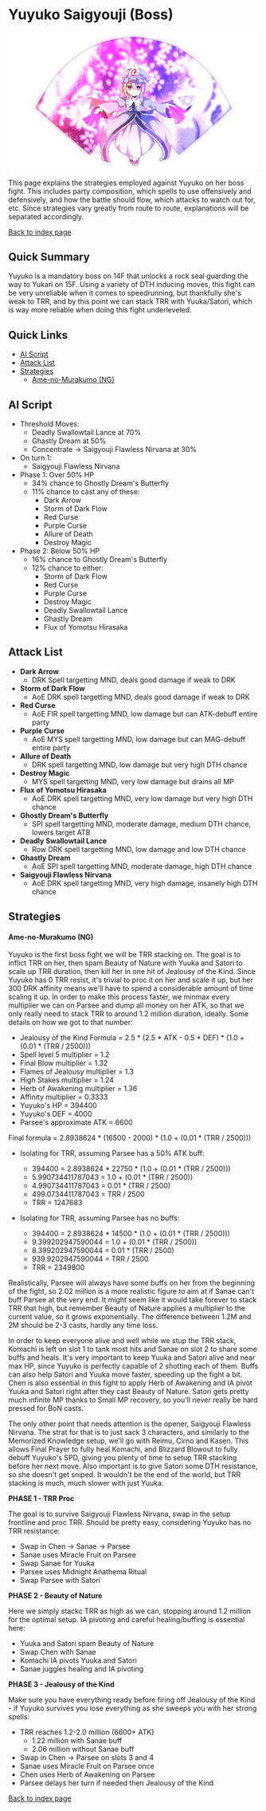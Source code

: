 # Yuyuko Saigyouji (Boss)

![](img/yuyuko.png)

This page explains the strategies employed against Yuyuko on her boss fight. This includes party composition, which spells to use offensively and defensively, and how the battle should flow, which attacks to watch out for, etc. Since strategies vary greatly from route to route, explanations will be separated accordingly.

[Back to index page](../index.md)

## Quick Summary

Yuyuko is a mandatory boss on 14F that unlocks a rock seal guarding the way to Yukari on 15F. Using a variety of DTH inducing moves, this fight can be very unreliable when it comes to speedrunning, but thankfully she's weak to TRR, and by this point we can stack TRR with Yuuka/Satori, which is way more reliable when doing this fight underleveled.

## Quick Links
* [AI Script](#script)
* [Attack List](#attacks)
* [Strategies](#strats)
	* [Ame-no-Murakumo (NG)](#ng-murakumo)

## <a id="script"></a>AI Script

* Threshold Moves:
	* Deadly Swallowtail Lance at 70%
	* Ghastly Dream at 50%
	* Concentrate -> Saigyouji Flawless Nirvana at 30%
* On turn 1:
	* Saigyouji Flawless Nirvana
* Phase 1: Over 50% HP
	* 34% chance to Ghostly Dream's Butterfly
	* 11% chance to cast any of these:
		* Dark Arrow
		* Storm of Dark Flow
		* Red Curse
		* Purple Curse
		* Allure of Death
		* Destroy Magic
* Phase 2: Below 50% HP
	* 16% chance to Ghostly Dream's Butterfly
	* 12% chance to either:
		* Storm of Dark Flow
		* Red Curse
		* Purple Curse
		* Destroy Magic
		* Deadly Swallowtail Lance
		* Ghastly Dream
		* Flux of Yomotsu Hirasaka

## <a id="attacks"></a>Attack List

* **Dark Arrow**
	* DRK Spell targetting MND, deals good damage if weak to DRK
* **Storm of Dark Flow**
	* AoE DRK spell targetting MND, deals good damage if weak to DRK
* **Red Curse**
	* AoE FIR spell targetting MND, low damage but can ATK-debuff entire party
* **Purple Curse**
	* AoE MYS spell targetting MND, low damage but can MAG-debuff entire party
* **Allure of Death**
	* DRK spell targetting MND, low damage but very high DTH chance
* **Destroy Magic**
	* MYS spell targetting MND, very low damage but drains all MP
* **Flux of Yomotsu Hirasaka**
	* AoE DRK spell targetting MND, very low damage but very high DTH chance
* **Ghostly Dream's Butterfly**
	* SPI spell targetting MND, moderate damage, medium DTH chance, lowers target ATB
* **Deadly Swallowtail Lance**
	* Row DRK spell targetting MND, low damage and low DTH chance
* **Ghastly Dream**
	* AoE SPI spell targetting MND, moderate damage, high DTH chance
* **Saigyouji Flawless Nirvana**
	* AoE DRK spell targetting MND, very high damage, insanely high DTH chance

## <a id="strats"></a>Strategies

#### <a id="ng-murakumo"></a>Ame-no-Murakumo (NG)

Yuyuko is the first boss fight we will be TRR stacking on. The goal is to inflict TRR on her, then spam Beauty of Nature with Yuuka and Satori to scale up TRR duration, then kill her in one hit of Jealousy of the Kind. Since Yuyuko has 0 TRR resist, it's trivial to proc it on her and scale it up, but her 300 DRK affinity means we'll have to spend a considerable amount of time scaling it up. In order to make this process faster, we minmax every multiplier we can on Parsee and dump all money on her ATK, so that we only really need to stack TRR to around 1.2 million duration, ideally. Some details on how we got to that number:

* Jealousy of the Kind Formula = 2.5 \* (2.5 \* ATK - 0.5 \* DEF) \* (1.0 + (0.01 \* (TRR / 2500)))
* Spell level 5 multiplier = 1.2
* Final Blow multiplier = 1.32
* Flames of Jealousy multiplier = 1.3
* High Stakes multiplier = 1.24
* Herb of Awakening multiplier = 1.36
* Affinity multiplier = 0.3333
* Yuyuko's HP = 394400
* Yuyuko's DEF = 4000
* Parsee's approximate ATK = 6600

Final formula = 2.8938624 \* (16500 - 2000) \* (1.0 + (0.01 \* (TRR / 2500)))

* Isolating for TRR, assuming Parsee has a 50% ATK buff:
	* 394400 = 2.8938624 \* 22750 \* (1.0 + (0.01 \* (TRR / 2500)))
	* 5.990734411787043 = 1.0 + (0.01 \* (TRR / 2500))
	* 4.990734411787043 = 0.01 \* (TRR / 2500)
	* 499.0734411787043 = TRR / 2500
	* TRR = 1247683

* Isolating for TRR, assuming Parsee has no buffs:
	* 394400 = 2.8938624 \* 14500 \* (1.0 + (0.01 \* (TRR / 2500)))
	* 9.399202947590044 = 1.0 + (0.01 \* (TRR / 2500))
	* 8.399202947590044 = 0.01 \* (TRR / 2500)
	* 939.9202947590044 = TRR / 2500
	* TRR = 2349800

Realistically, Parsee will always have some buffs on her from the beginning of the fight, so 2.02 million is a more realistic figure to aim at if Sanae can't buff Parsee at the very end. It might seem like it would take forever to stack TRR that high, but remember Beauty of Nature applies a multiplier to the current value, so it grows exponentially. The difference between 1.2M and 2M should be 2-3 casts, hardly any time loss.

In order to keep everyone alive and well while we stup the TRR stack, Komachi is left on slot 1 to tank most hits and Sanae on slot 2 to share some buffs and heals. It's very important to keep Yuuka and Satori alive and near max HP, since Yuyuko is perfectly capable of 2 shotting each of them. Buffs can also help Satori and Yuuka move faster, speeding up the fight a bit. Chen is also essential in this fight to apply Herb of Awakening and IA pivot Yuuka and Satori right after they cast Beauty of Nature. Satori gets pretty much infinite MP thanks to Small MP recovery, so you'll never really be hard pressed for BoN casts.

The only other point that needs attention is the opener, Saigyouji Flawless Nirvana. The strat for that is to just sack 3 characters, and similarly to the Memorized Knowledge setup, we'll go with Reimu, Cirno and Kasen. This allows Final Prayer to fully heal Komachi, and Blizzard Blowout to fully debuff Yuyuko's SPD, giving you plenty of time to setup TRR stacking before her next move. Also important is to give Satori some DTH resistance, so she doesn't get sniped. It wouldn't be the end of the world, but TRR stacking is much, much slower with just Yuuka.

**PHASE 1 - TRR Proc**

The goal is to survive Saigyouji Flawless Nirvana, swap in the setup frontline and proc TRR. Should be pretty easy, considering Yuyuko has no TRR resistance:

* Swap in Chen -> Sanae -> Parsee
* Sanae uses Miracle Fruit on Parsee
* Swap Sanae for Yuuka
* Parsee uses Midnight Anathema Ritual
* Swap Parsee with Satori

**PHASE 2 - Beauty of Nature**

Here we simply stackc TRR as high as we can, stopping around 1.2 million for the optimal setup. IA pivoting and careful healing/buffing is essential here:

* Yuuka and Satori spam Beauty of Nature
* Swap Chen with Sanae
* Komachi IA pivots Yuuka and Satori
* Sanae juggles healing and IA pivoting

**PHASE 3 - Jealousy of the Kind**

Make sure you have everything ready before firing off Jealousy of the Kind - if Yuyuko survives you lose everything as she sweeps you with her strong spells:

* TRR reaches 1.2-2.0 million (6600+ ATK)
	* 1.22 million with Sanae buff
	* 2.06 million without Sanae buff
* Swap in Chen -> Parsee on slots 3 and 4
* Sanae uses Miracle Fruit on Parsee once
* Chen uses Herb of Awakening on Parsee
* Parsee delays her turn if needed then Jealousy of the Kind

[Back to index page](../index.md)